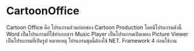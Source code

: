 # CartoonOffice
Cartoon Office คือ โปรแกรมส่วนย่อยของ Cartoon Production โดยมีโปรแกรมดังนี้   Word เป็นโปรแกรมที่ใช้ทำเอกสาร Music Player เป็นโปรแกรมเปิดเพลง Picture Viewer เป็นโปรแกรมที่เปิดรูป  หมายเหตุ โปรแกรมชุดนี้ต้องใช้ NET. Framework 4 ก่อนใช้งาน

